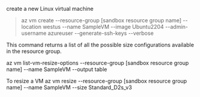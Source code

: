 create a new Linux virtual machine
<blockquote>
az vm create --resource-group [sandbox resource group name] --location westus --name SampleVM --image Ubuntu2204 --admin-username azureuser --generate-ssh-keys --verbose
</blockquote>



This command returns a list of all the possible size configurations available in the resource group. 

az vm list-vm-resize-options --resource-group [sandbox resource group name] --name SampleVM --output table

To resize a VM
az vm resize --resource-group [sandbox resource group name] --name SampleVM --size Standard_D2s_v3
